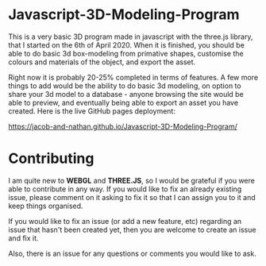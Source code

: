 # Javascript-3D-Modeling-Program
This is a very basic 3D program made in javascript with the three.js library, that I started on the 6th of April 2020. When it is finished, you should be able to do basic 3d box-modeling from primative shapes, customise the colours and materials of the object, and export the asset.

Right now it is probably 20-25% completed in terms of features. A few more things to add would be the ability to do basic 3d modeling, on option to share your 3d model to a database - anyone browsing the site would be able to preview, and eventually being able to export an asset you have created. Here is the live GitHub pages deployment:

https://jacob-and-nathan.github.io/Javascript-3D-Modeling-Program/

# Contributing
I am quite new to **WEBGL** and  **THREE.JS**, so I would be grateful if you were able to contribute in any way. If you would like to fix an already existing issue, please comment on it asking to fix it so that I can assign you to it and keep things organised.

If you would like to fix an issue (or add a new feature, etc) regarding an issue that hasn't been created yet, then you are welcome to create an issue and fix it.

Also, there is an issue for any questions or comments you would like to ask.
